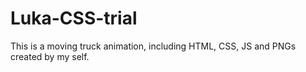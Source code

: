 # Luka-CSS-trial

This is a moving truck animation, including HTML, CSS, JS and PNGs created by my self.
